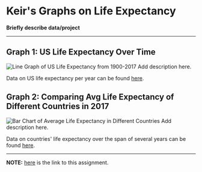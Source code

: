 # Keir's Graphs on Life Expectancy
**Briefly describe data/project**

---

## Graph 1: US Life Expectancy Over Time
![Line Graph of US Life Expectancy from 1900-2017](https://github.com/keirkeenan/hw_02/blob/main/US_life_expectancy(1900-2017).jpg)
Add description here.

Data on US life expectancy per year can be found [here](https://www.linkedin.com/pulse/looking-american-life-expectancy-python-json-stephen-stirling/?articleId=6487269192968998912).


## Graph 2: Comparing Avg Life Expectancy of Different Countries in 2017
![Bar Chart of Average Life Expectancy in Different Countries](https://github.com/keirkeenan/hw_02/blob/main/life_expectancy_diff_countries.jpg)
Add description here.

Data on countries' life expectancy over the span of several years can be found [here](https://ourworldindata.org/grapher/life-expectancy-at-birth-total-years?tab=chart).

---

**NOTE:** [here](https://github.com/mikeizbicki/cmc-csci040/tree/2021fall/hw_02) is the link to this assignment.
